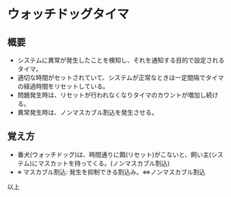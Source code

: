 # ウォッチドッグタイマ

## 概要

- システムに異常が発生したことを検知し、それを通知する目的で設定されるタイマ。
- 適切な時間がセットされていて、システムが正常なときは一定間隔でタイマの経過時間をリセットしている。
- 問題発生時は、リセットが行われなくなりタイマのカウントが増加し続ける。
- 異常発生時は、ノンマスカブル割込を発生させる。

## 覚え方

- 番犬(ウォッチドッグ)は、時間通りに餌(リセット)がこないと、飼い主(システム)にマスカットを持ってくる。(ノンマスカブル割込)
- ※ マスカブル割込: 発生を抑制できる割込み。⇔ノンマスカブル割込


以上
